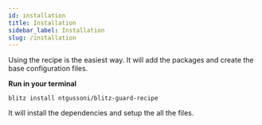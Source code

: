 ```yaml
---
id: installation
title: Installation
sidebar_label: Installation
slug: /installation
---
```


Using the recipe is the easiest way. It will add the packages and create the base configuration files.

**Run in your terminal**

`blitz install ntgussoni/blitz-guard-recipe`

It will install the dependencies and setup the all the files.
